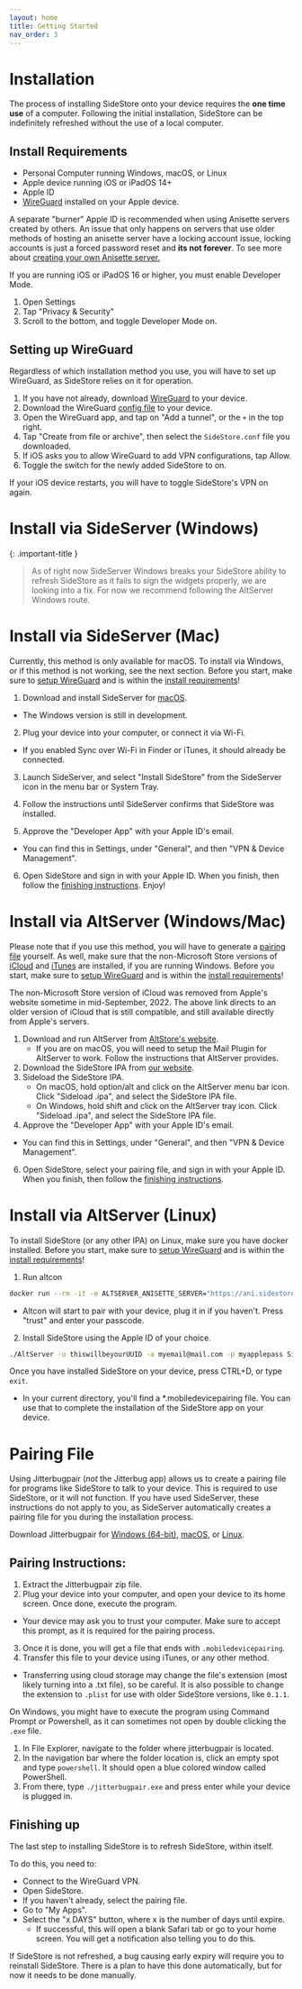 ```yaml
---
layout: home
title: Getting Started
nav_order: 3
---
```


# Installation

The process of installing SideStore onto your device requires the **one time use** of a computer. Following the initial installation, SideStore can be indefinitely refreshed without the use of a local computer.

## Install Requirements

* Personal Computer running Windows, macOS, or Linux
* Apple device running iOS or iPadOS 14+
* Apple ID
* [WireGuard](https://apps.apple.com/us/app/wireguard/id1441195209) installed on your Apple device.

A separate "burner" Apple ID is recommended when using Anisette servers created by others. An issue that only happens on servers that use older methods of hosting an anisette server have a locking account issue, locking accounts is just a forced password reset and **its not forever**. To see more about [creating your own Anisette server.](/guides/custom-anisette)

If you are running iOS or iPadOS 16 or higher, you must enable Developer Mode.

1. Open Settings
2. Tap "Privacy & Security"
3. Scroll to the bottom, and toggle Developer Mode on.

<!--
With SideStore downloader installed (and it's requirements met), simply connect your iOS device physically to your internet enabled PC. Then using the SideStore downloader, enter your Apple ID credentials (read more about creating a "burner" Apple ID to prevent lockouts) and wait until SideStore is installed on your iOS device homescreen.

You must then enable "Developer Mode" in your iOS security settings. Additionally, you must *Trust* your personal developer certificate.

Finally, open the SideStore app on your homescreen, re-enter the Apple ID credentials used previously, and refresh to ensure that everything is working correctly.

-->

## Setting up WireGuard

Regardless of which installation method you use, you will have to set up WireGuard, as SideStore relies on it for operation.

1. If you have not already, download [WireGuard](https://apps.apple.com/us/app/wireguard/id1441195209) to your device.
2. Download the WireGuard [config file](https://github.com/SideStore/SideStore/releases/download/0.3.1/SideStore.conf) to your device.
3. Open the WireGuard app, and tap on "Add a tunnel", or the `+` in the top right.
4. Tap "Create from file or archive", then select the `SideStore.conf` file you downloaded.
5. If iOS asks you to allow WireGuard to add VPN configurations, tap Allow.
6. Toggle the switch for the newly added SideStore to on.

If your iOS device restarts, you will have to toggle SideStore's VPN on again.

# Install via SideServer (Windows)
{: .important-title }
> As of right now SideServer Windows breaks your SideStore ability to refresh SideStore as it fails to sign the widgets properly, we are looking into a fix.
> For now we recommend following the AltServer Windows route.

# Install via SideServer (Mac)

Currently, this method is only available for macOS. To install via Windows, or if this method is not working, see the next section. Before you start, make sure to [setup WireGuard](#Setting-up-WireGuard) and is within the [install requirements](#Install-Requirements)!

1. Download and install SideServer for [macOS](https://github.com/SideStore/SideServer-macOS/releases/latest/download/SideServer.dmg).

* The Windows version is still in development.

2. Plug your device into your computer, or connect it via Wi-Fi. 

* If you enabled Sync over Wi-Fi in Finder or iTunes, it should already be connected.

3.  Launch SideServer, and select "Install SideStore" from the SideServer icon in the menu bar or System Tray.

4. Follow the instructions until SideServer confirms that SideStore was installed.

5. Approve the "Developer App" with your Apple ID's email.

* You can find this in Settings, under "General", and then "VPN & Device Management".

6. Open SideStore and sign in with your Apple ID. When you finish, then follow the [finishing instructions](#Finishing-up). Enjoy!

# Install via AltServer (Windows/Mac)

Please note that if you use this method, you will have to generate a [pairing file](#pairing-file) yourself. As well, make sure that the non-Microsoft Store versions of [iCloud](https://updates.cdn-apple.com/2020/windows/001-39935-20200911-1A70AA56-F448-11EA-8CC0-99D41950005E/iCloudSetup.exe) and [iTunes](https://support.apple.com/en-us/HT210384) are installed, if you are running Windows. Before you start, make sure to [setup WireGuard](#Setting-up-WireGuard) and is within the [install requirements](#Install-Requirements)!

The non-Microsoft Store version of iCloud was removed from Apple's website sometime in mid-September, 2022. The above link directs to an older version of iCloud that is still compatible, and still available directly from Apple's servers.

1. Download and run AltServer from [AltStore's website](https://AltStore.io).
   * If you are on macOS, you will need to setup the Mail Plugin for AltServer to work. Follow the instructions that AltServer provides.
3. Download the SideStore IPA from [our website](https://sidestore.io).
4. Sideload the SideStore IPA.
   * On macOS, hold option/alt and click on the AltServer menu bar icon. Click "Sideload .ipa", and select the SideStore IPA file.
   * On Windows, hold shift and click on the AltServer tray icon. Click "Sideload .ipa", and select the SideStore IPA file.
5. Approve the "Developer App" with your Apple ID's email.

* You can find this in Settings, under "General", and then "VPN & Device Management".

6. Open SideStore, select your pairing file, and sign in with your Apple ID. When you finish, then follow the [finishing instructions](#Finishing-up).

# Install via AltServer (Linux)

To install SideStore (or any other IPA) on Linux, make sure you have docker installed. Before you start, make sure to [setup WireGuard](#Setting-up-WireGuard) and is within the [install requirements](#Install-Requirements)!

1. Run altcon

```bash
docker run --rm -it -e ALTSERVER_ANISETTE_SERVER="https://ani.sidestore.io/" -v ${PWD}/:/mnt/ -v /var/run:/var/run ghcr.io/sidestore/altcon
```

* Altcon will start to pair with your device, plug it in if you haven't. Press "trust" and enter your passcode.

2. Install SideStore using the Apple ID of your choice.

```bash
./AltServer -u thiswillbeyourUUID -a myemail@mail.com -p myapplepass SideStore.ipa
```

Once you have installed SideStore on your device, press CTRL+D, or type `exit`.

* In your current directory, you'll find a *.mobiledevicepairing file. You can use that to complete the installation of the SideStore app on your device.

# Pairing File

Using Jitterbugpair (*not* the Jitterbug app) allows us to create a pairing file for programs like SideStore to talk to your device. This is required to use SideStore, or it will not function. If you have used SideServer, these instructions do not apply to you, as SideServer automatically creates a pairing file for you during the installation process.

Download Jitterbugpair for [Windows (64-bit)](https://github.com/osy/Jitterbug/releases/download/v1.3.1/jitterbugpair-win64.zip), [macOS](https://github.com/osy/Jitterbug/releases/download/v1.3.1/jitterbugpair-macos.zip), or [Linux](https://github.com/osy/Jitterbug/releases/download/v1.3.1/jitterbugpair-linux.zip).

## Pairing Instructions:

1. Extract the Jitterbugpair zip file.
2. Plug your device into your computer, and open your device to its home screen. Once done, execute the program.

* Your device may ask you to trust your computer. Make sure to accept this prompt, as it is required for the pairing process.

3. Once it is done, you will get a file that ends with `.mobiledevicepairing`.
4. Transfer this file to your device using iTunes, or any other method.

* Transferring using cloud storage may change the file's extension (most likely turning into a .txt file), so be careful. It is also possible to change the extension to `.plist` for use with older SideStore versions, like `0.1.1`.

On Windows, you might have to execute the program using Command Prompt or Powershell, as it can sometimes not open by double clicking the `.exe` file.

1. In File Explorer, navigate to the folder where jitterbugpair is located.
2. In the navigation bar where the folder location is, click an empty spot and type `powershell`. It should open a blue colored window called PowerShell.
3. From there, type `./jitterbugpair.exe` and press enter while your device is plugged in.

## Finishing up

The last step to installing SideStore is to refresh SideStore, within itself.

To do this, you need to:

* Connect to the WireGuard VPN.
* Open SideStore.
* If you haven't already, select the pairing file.
* Go to "My Apps".
* Select the "x DAYS" button, where x is the number of days until expire.
  * If successful, this will open a blank Safari tab or go to your home screen. You will get a notification also telling you to do this.

If SideStore is not refreshed, a bug causing early expiry will require you to reinstall SideStore. There is a plan to have this done automatically, but for now it needs to be done manually.

